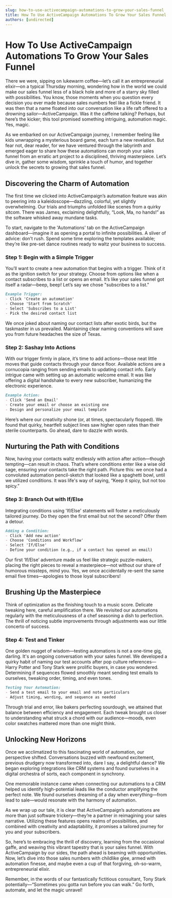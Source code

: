 ```yaml
---
slug: how-to-use-activecampaign-automations-to-grow-your-sales-funnel
title: How To Use ActiveCampaign Automations To Grow Your Sales Funnel
authors: [undirected]
---
```



# How To Use ActiveCampaign Automations To Grow Your Sales Funnel

There we were, sipping on lukewarm coffee—let’s call it an entrepreneurial elixir—on a typical Thursday morning, wondering how in the world we could make our sales funnel less of a black hole and more of a starry sky filled with possibilities. You know, those moments when you question every decision you ever made because sales numbers feel like a fickle friend. It was then that a name floated into our conversation like a life raft offered to a drowning sailor—ActiveCampaign. Was it the caffeine talking? Perhaps, but here’s the kicker; this tool promised something intriguing, automation magic. Yes, magic.

As we embarked on our ActiveCampaign journey, I remember feeling like kids unwrapping a mysterious board game, each turn a new revelation. But fear not, dear reader, for we have ventured through the labyrinth and emerged eager to share how these automations can morph your sales funnel from an erratic art project to a disciplined, thriving masterpiece. Let’s dive in, gather some wisdom, sprinkle a touch of humor, and together unlock the secrets to growing that sales funnel.

## Discovering the Charm of Automation

The first time we clicked into ActiveCampaign’s automation feature was akin to peering into a kaleidoscope—dazzling, colorful, yet slightly overwhelming. Our trials and triumphs unfolded like scenes from a quirky sitcom. There was James, exclaiming delightfully, “Look, Ma, no hands!” as the software whisked away mundane tasks. 

To start, navigate to the 'Automations' tab on the ActiveCampaign dashboard—imagine it as opening a portal to infinite possibilities. A sliver of advice: don’t rush. Spend some time exploring the templates available; they’re like pre-set dance routines ready to waltz your business to success.

### Step 1: Begin with a Simple Trigger

You’ll want to create a new automation that begins with a trigger. Think of it as the ignition switch for your strategy. Choose from options like when a contact subscribes to a list or opens an email. It’s like your sales funnel got itself a radar—beep, beep! Let’s say we chose "subscribes to a list."

```markdown
Example Trigger:
- Click 'Create an automation'
- Choose 'Start from Scratch'
- Select 'Subscribes to a List'
- Pick the desired contact list
```

We once joked about naming our contact lists after exotic birds, but the taskmaster in us prevailed. Maintaining clear naming conventions will save you from future headaches the size of Texas.

### Step 2: Sashay Into Actions

With our trigger firmly in place, it’s time to add actions—those neat little moves that guide contacts through your dance floor. Available actions are a cornucopia ranging from sending emails to updating contact info. Early intrigue came with setting up an automatic welcome email. It was like offering a digital handshake to every new subscriber, humanizing the electronic experience.

```markdown
Example Action:
- Click 'Send an Email'
- Create your email or choose an existing one
- Design and personalize your email template
```

Here’s where our creativity shone (or, at times, spectacularly flopped). We found that quirky, heartfelt subject lines saw higher open rates than their sterile counterparts. Go ahead, dare to dazzle with words.

## Nurturing the Path with Conditions

Now, having your contacts waltz endlessly with action after action—though tempting—can result in chaos. That’s where conditions enter like a wise old sage, ensuring your contacts take the right path. Picture this: we once had a convoluted automation pencil-sketch that looked like a spaghetti bowl, until we utilized conditions. It was life's way of saying, “Keep it spicy, but not too spicy.”

### Step 3: Branch Out with If/Else

Integrating conditions using 'If/Else' statements will foster a meticulously tailored journey. Do they open the first email but not the second? Offer them a detour.

```markdown
Adding a Condition:
- Click 'Add new action'
- Choose 'Conditions and Workflow'
- Select 'If/Else'
- Define your condition (e.g., if a contact has opened an email)
```

Our first ‘If/Else’ adventure made us feel like strategic puzzle-makers, placing the right pieces to reveal a masterpiece—not without our share of humorous missteps, mind you. Yes, we once accidentally re-sent the same email five times—apologies to those loyal subscribers!

## Brushing Up the Masterpiece

Think of optimization as the finishing touch to a music score. Delicate tweaking here, careful amplification there. We revisited our automations regularly with the meticulousness of a chef seasoning a dish to perfection. The thrill of noticing subtle improvements through adjustments was our little concerto of success.

### Step 4: Test and Tinker

One golden nugget of wisdom—testing automations is not a one-time gig, darling. It's an ongoing conversation with your sales funnel. We developed a quirky habit of naming our test accounts after pop culture references—Harry Potter and Tony Stark were prolific buyers, in case you wondered. Determining if sequences flowed smoothly meant sending test emails to ourselves, tweaking order, timing, and even tones.

```markdown
Testing Your Automation:
- Send a test email to your email and note particulars
- Adjust timing, wording, and sequence as needed
```

Through trial and error, like bakers perfecting sourdough, we attained that balance between efficiency and engagement. Each tweak brought us closer to understanding what struck a chord with our audience—moods, even color swatches mattered more than one might think. 

## Unlocking New Horizons

Once we acclimatized to this fascinating world of automation, our perspective shifted. Conversations buzzed with newfound excitement, previous drudgery now transformed into, dare I say, a delightful dance? We began exploring integrations like CRM systems and found ourselves in a digital orchestra of sorts, each component in synchrony.

One memorable instance came when connecting our automations to a CRM helped us identify high-potential leads like the conductor amplifying the perfect note. We found ourselves dreaming of a day when everything—from lead to sale—would resonate with the harmony of automation.

As we wrap up our tale, it is clear that ActiveCampaign’s automations are more than just software trickery—they’re a partner in reimagining your sales narrative. Utilizing these features opens realms of possibilities, and combined with creativity and adaptability, it promises a tailored journey for you and your subscribers.

So, here’s to embracing the thrill of discovery, learning from the occasional gaffe, and weaving this vibrant tapestry that is your sales funnel. With ActiveCampaign by our sides, the path ahead is beaming with opportunities. Now, let’s dive into those sales numbers with childlike glee, armed with automation finesse, and maybe even a cup of that forgiving, oh-so-warm, entrepreneurial elixir.

Remember, in the words of our fantastically fictitious consultant, Tony Stark potentially—“Sometimes you gotta run before you can walk.” Go forth, automate, and let the magic unravel!